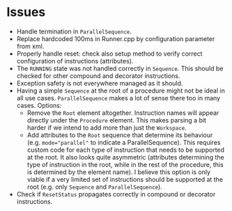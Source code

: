 # Issues

* Handle termination in `ParallelSequence`.
* Replace hardcoded 100ms in Runner.cpp by configuration parameter from xml.
* Properly handle reset: check also setup method to verify correct configuration of instructions (attributes).
* The `RUNNING` state was not handled correctly in `Sequence`. This should be checked for other compound and decorator instructions.
* Exception safety is not everywhere managed as it should.
* Having a simple `Sequence` at the root of a procedure might not be ideal in all use cases. `ParallelSequence` makes a lot of sense there too in many cases. Options:
  * Remove the `Root` element altogether. Instruction names will appear directly under the `Procedure` element. This makes parsing a bit harder if we intend to add more than just the `Workspace`.
  * Add attributes to the `Root` sequence that determine its behaviour (e.g. `mode="parallel"` to indicate a ParallelSequence). This requires custom code for each type of instruction that needs to be supported at the root. It also looks quite asymmetric (attributes determining the type of instruction in the root, while in the rest of the procedure, this is determined by the element name). I believe this option is only viable if a very limited set of instructions should be supported at the root (e.g. only `Sequence` and `ParallelSequence`).
* Check if `ResetStatus` propagates correctly in compound or decorator instructions.
